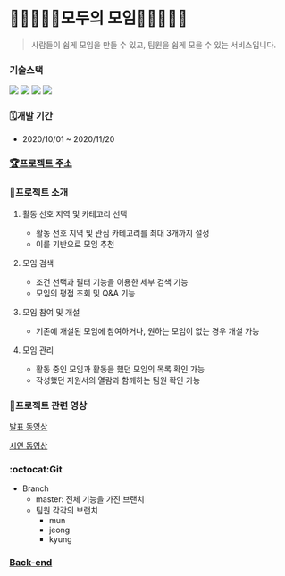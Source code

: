 # 👩🏻‍🤝‍👩🏻모두의 모임👨🏻‍🤝‍👨🏻
> 사람들이 쉽게 모임을 만들 수 있고, 팀원을 쉽게 모을 수 있는 서비스입니다.

### 기술스택
<p align="left">
  <img src="https://img.shields.io/badge/javascript-ES6+-yellow?logo=javascript"/>
  <img src="https://img.shields.io/badge/react-v17.0.1-1cf?style=flat&logo=React&logoColor=#61DAFB" />
  <img src="https://img.shields.io/badge/redux-v4.0.5-purple?logo=redux"/>  
  <img src="https://img.shields.io/badge/redux--saga-v1.1.3-89D96D"/>
</p>

### 🗓개발 기간

- 2020/10/01 ~ 2020/11/20

### [🏆프로젝트 주소](https://capstone-frontend.vercel.app)


### 📕프로젝트 소개

1. 활동 선호 지역 및 카테고리 선택

    - 활동 선호 지역 및 관심 카테고리를 최대 3개까지 설정 
    - 이를 기반으로 모임 추천

2. 모임 검색

    - 조건 선택과 필터 기능을 이용한 세부 검색 기능
    - 모임의 평점 조회 및 Q&A 기능
    
3. 모임 참여 및 개설

    - 기존에 개설된 모임에 참여하거나, 원하는 모임이 없는 경우 개설 가능
    
4. 모임 관리

    - 활동 중인 모임과 활동을 했던 모임의 목록 확인 가능
    - 작성했던 지원서의 열람과 함께하는 팀원 확인 가능

### 📗프로젝트 관련 영상
[발표 동영상](https://www.youtube.com/watch?v=Nd9qJGEcEcs&t=253s)


[시연 동영상](https://www.youtube.com/watch?v=LJOgSqOo3C8&t=1s)

### :octocat:Git

- Branch 
  - master: 전체 기능을 가진 브랜치
  - 팀원 각각의 브랜치
    - mun
    - jeong
    - kyung
    
### [Back-end](https://github.com/geonwoomun/Capstone_backend) 


 
